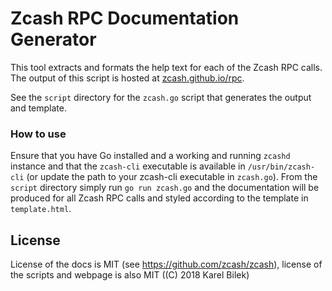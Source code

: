 # Zcash RPC Documentation Generator

This tool extracts and formats the help text for each of the Zcash RPC calls. The output of this script is hosted at [zcash.github.io/rpc](https://zcash.github.io/rpc). 

See the `script` directory for the `zcash.go` script that generates the output and template.

### How to use

Ensure that you have Go installed and a working and running `zcashd` instance and that the `zcash-cli` executable is available in `/usr/bin/zcash-cli` (or update the path to your zcash-cli executable in `zcash.go`). From the `script` directory simply run `go run zcash.go` and the documentation will be produced for all Zcash RPC calls and styled according to the template in `template.html`.

## License

License of the docs is MIT (see https://github.com/zcash/zcash), license of the scripts and webpage is also MIT ((C) 2018 Karel Bilek)
